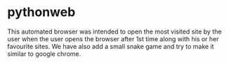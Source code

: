 # pythonweb
 This automated browser  was intended to open the most visited site by the user when the user opens the browser after 1st time along with his or her favourite sites. We have also add a small snake game and try to make it similar to google chrome.
